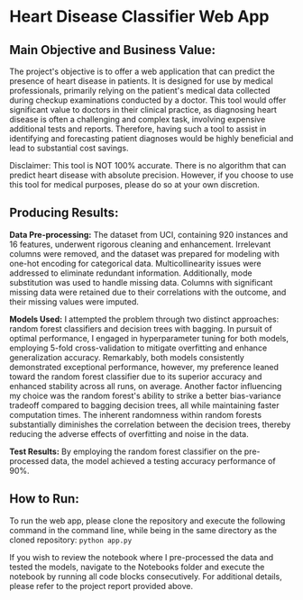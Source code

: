 # Heart Disease Classifier Web App
## Main Objective and Business Value:
The project's objective is to offer a web application that can predict the presence of heart disease in patients. It is designed for use by medical professionals, primarily relying on the patient's medical data collected during checkup examinations conducted by a doctor. This tool would offer significant value to doctors in their clinical practice, as diagnosing heart disease is often a challenging and complex task, involving expensive additional tests and reports. Therefore, having such a tool to assist in identifying and forecasting patient diagnoses would be highly beneficial and lead to substantial cost savings.

Disclaimer: This tool is NOT 100% accurate. There is no algorithm that can predict heart disease with absolute precision. However, if you choose to use this tool for medical purposes, please do so at your own discretion.

## Producing Results:
**Data Pre-processing:** The dataset from UCI, containing 920 instances and 16 features, underwent rigorous cleaning and enhancement. Irrelevant columns were removed, and the dataset was prepared for modeling with one-hot encoding for categorical data. Multicollinearity issues were addressed to eliminate redundant information. Additionally, mode substitution was used to handle missing data. Columns with significant missing data were retained due to their correlations with the outcome, and their missing values were imputed.

**Models Used:** I attempted the problem through two distinct approaches: random forest classifiers and decision trees with bagging. In pursuit of optimal performance, I engaged in hyperparameter tuning for both models, employing 5-fold cross-validation to mitigate overfitting and enhance generalization accuracy. Remarkably, both models consistently demonstrated exceptional performance, however, my preference leaned toward the random forest classifier due to its superior accuracy and enhanced stability across all runs, on average. Another factor influencing my choice was the random forest's ability to strike a better bias-variance tradeoff compared to bagging decision trees, all while maintaining faster computation times. The inherent randomness within random forests substantially diminishes the correlation between the decision trees, thereby reducing the adverse effects of overfitting and noise in the data.

**Test Results:** By employing the random forest classifier on the pre-processed data, the model achieved a testing accuracy performance of 90%.

## How to Run:
To run the web app, please clone the repository and execute the following command in the command line, while being in the same directory as the cloned repository:
```python app.py```

If you wish to review the notebook where I pre-processed the data and tested the models, navigate to the Notebooks folder and execute the notebook by running all code blocks consecutively. For additional details, please refer to the project report provided above.
